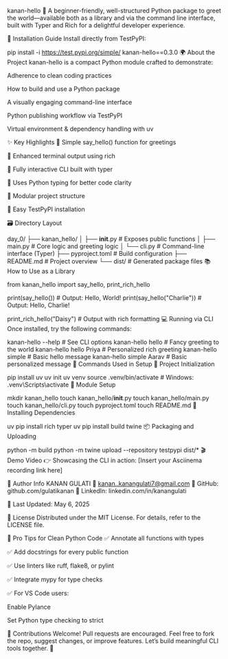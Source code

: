 kanan-hello 🌟
A beginner-friendly, well-structured Python package to greet the world—available both as a library and via the command line interface, built with Typer and Rich for a delightful developer experience.

🚀 Installation Guide
Install directly from TestPyPI:

pip install -i https://test.pypi.org/simple/ kanan-hello==0.3.0
🌍 About the Project
kanan-hello is a compact Python module crafted to demonstrate:

Adherence to clean coding practices

How to build and use a Python package

A visually engaging command-line interface

Python publishing workflow via TestPyPI

Virtual environment & dependency handling with uv

✨ Key Highlights
🔹 Simple say_hello() function for greetings

🔹 Enhanced terminal output using rich

🔹 Fully interactive CLI built with typer

🔹 Uses Python typing for better code clarity

🔹 Modular project structure

🔹 Easy TestPyPI installation

🗃️ Directory Layout

day_0/
├── kanan_hello/
│   ├── __init__.py        # Exposes public functions
│   ├── main.py            # Core logic and greeting logic
│   └── cli.py             # Command-line interface (Typer)
├── pyproject.toml         # Build configuration
├── README.md              # Project overview
└── dist/                  # Generated package files
📚 How to Use as a Library

from kanan_hello import say_hello, print_rich_hello

print(say_hello())            # Output: Hello, World!
print(say_hello("Charlie"))   # Output: Hello, Charlie!

print_rich_hello("Daisy")     # Output with rich formatting
💻 Running via CLI
Once installed, try the following commands:


kanan-hello --help                  # See CLI options
kanan-hello hello                   # Fancy greeting to the world
kanan-hello hello Priya            # Personalized rich greeting
kanan-hello simple                 # Basic hello message
kanan-hello simple Aarav           # Basic personalized message
🔧 Commands Used in Setup
🧱 Project Initialization

pip install uv
uv init
uv venv
source .venv/bin/activate  # Windows: .venv\Scripts\activate
📁 Module Setup

mkdir kanan_hello
touch kanan_hello/__init__.py
touch kanan_hello/main.py
touch kanan_hello/cli.py
touch pyproject.toml
touch README.md
🧪 Installing Dependencies

uv pip install rich typer
uv pip install build twine
📦 Packaging and Uploading

python -m build
python -m twine upload --repository testpypi dist/*
🎬 Demo Video
👉 Showcasing the CLI in action:
[Insert your Asciinema recording link here]

👤 Author Info
KANAN GULATI
📧 kanan..kanangulati7@gmail.com
🐙 GitHub: github.com/gulatikanan
💼 LinkedIn: linkedin.com/in/kanangulati

📅 Last Updated: May 6, 2025

📄 License
Distributed under the MIT License. For details, refer to the LICENSE file.

🧠 Pro Tips for Clean Python Code
✅ Annotate all functions with types

✅ Add docstrings for every public function

✅ Use linters like ruff, flake8, or pylint

✅ Integrate mypy for type checks

✅ For VS Code users:

Enable Pylance

Set Python type checking to strict

🤝 Contributions Welcome!
Pull requests are encouraged. Feel free to fork the repo, suggest changes, or improve features. Let’s build meaningful CLI tools together. 💫